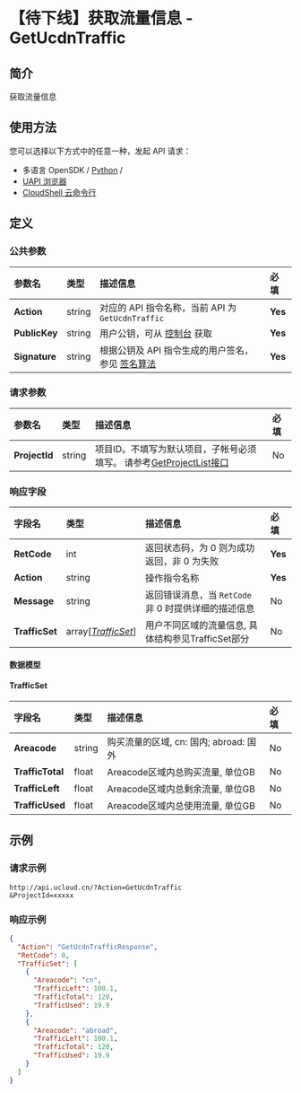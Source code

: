 # 【待下线】获取流量信息 - GetUcdnTraffic

## 简介

获取流量信息






## 使用方法

您可以选择以下方式中的任意一种，发起 API 请求：
- 多语言 OpenSDK / [Python](https://github.com/ucloud/ucloud-sdk-python3) /
- [UAPI 浏览器](https://console.ucloud.cn/uapi/detail?id=GetUcdnTraffic)
- [CloudShell 云命令行](https://shell.ucloud.cn/)


## 定义

### 公共参数

| 参数名 | 类型 | 描述信息 | 必填 |
|:---|:---|:---|:---|
| **Action**     | string  | 对应的 API 指令名称，当前 API 为 `GetUcdnTraffic`                        | **Yes** |
| **PublicKey**  | string  | 用户公钥，可从 [控制台](https://console.ucloud.cn/uapi/apikey) 获取                                             | **Yes** |
| **Signature**  | string  | 根据公钥及 API 指令生成的用户签名，参见 [签名算法](api/summary/signature.md)  | **Yes** |

### 请求参数

| 参数名 | 类型 | 描述信息 | 必填 |
|:---|:---|:---|:---|
| **ProjectId** | string | 项目ID。不填写为默认项目，子帐号必须填写。 请参考[GetProjectList接口](api/summary/get_project_list) |No|

### 响应字段

| 字段名 | 类型 | 描述信息 | 必填 |
|:---|:---|:---|:---|
| **RetCode** | int | 返回状态码，为 0 则为成功返回，非 0 为失败 |**Yes**|
| **Action** | string | 操作指令名称 |**Yes**|
| **Message** | string | 返回错误消息，当 `RetCode` 非 0 时提供详细的描述信息 |No|
| **TrafficSet** | array[[*TrafficSet*](#TrafficSet)] | 用户不同区域的流量信息, 具体结构参见TrafficSet部分 |No|

#### 数据模型


#### TrafficSet

| 字段名 | 类型 | 描述信息 | 必填 |
|:---|:---|:---|:---|
| **Areacode** | string | 购买流量的区域, cn: 国内; abroad: 国外 |No|
| **TrafficTotal** | float | Areacode区域内总购买流量, 单位GB |No|
| **TrafficLeft** | float | Areacode区域内总剩余流量, 单位GB |No|
| **TrafficUsed** | float | Areacode区域内总使用流量, 单位GB |No|

## 示例

### 请求示例
    
```
http://api.ucloud.cn/?Action=GetUcdnTraffic
&ProjectId=xxxxx
```

### 响应示例
    
```json
{
  "Action": "GetUcdnTrafficResponse",
  "RetCode": 0,
  "TrafficSet": [
    {
      "Areacode": "cn",
      "TrafficLeft": 100.1,
      "TrafficTotal": 120,
      "TrafficUsed": 19.9
    },
    {
      "Areacode": "abroad",
      "TrafficLeft": 100.1,
      "TrafficTotal": 120,
      "TrafficUsed": 19.9
    }
  ]
}
```






